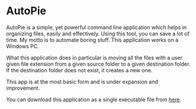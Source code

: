 # AutoPie
AutoPie is a simple, yet powerful command line application which helps in organizing files, easily and effectively. Using this tool, you can save a lot of time. My motto is to automate boring stuff. This application works on a Windows PC.

What this application does in particular is moving all the files with a user given file extension from a given source folder to a given destination folder. If the destination folder does not exist, it creates a new one.

This app is at the most basic form and is under expansion and improvement.

You can download this application as a single executable file from [here](https://drive.google.com/open?id=1ZsXQORrY2-TG_K0dT4T6fpv35gNfgtKD).

